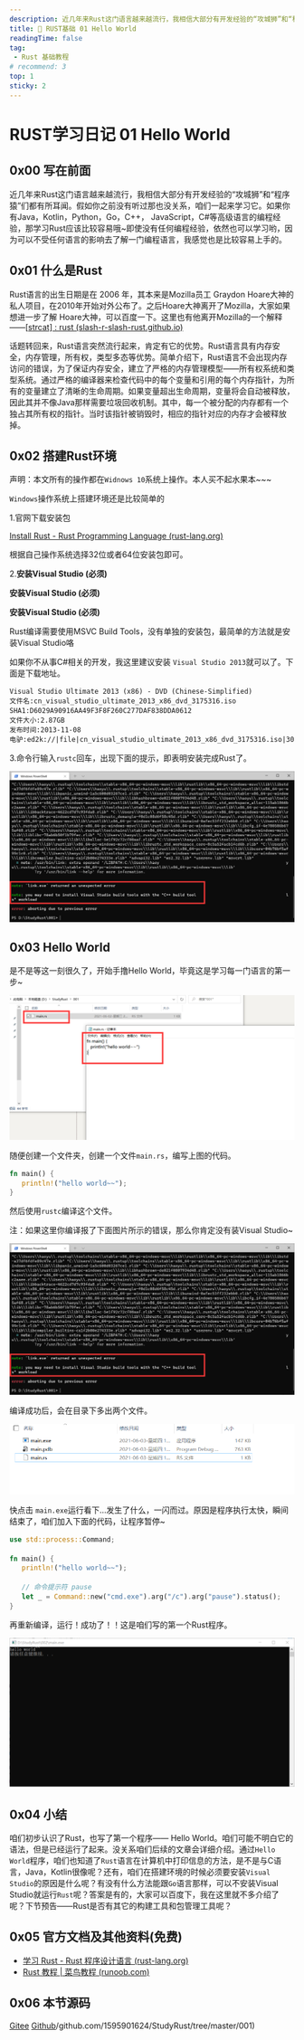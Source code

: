 ```yaml
---
description: 近几年来Rust这门语言越来越流行，我相信大部分有开发经验的“攻城狮”和“程序猿”们都有所耳闻。假如你之前没有听过那也没关系，咱们一起来学习它。如果你有Java，Kotlin，Python，Go，C++， JavaScript，C#等高级语言的编程经验，那学习Rust应该比较容易哦~即使没有任何编程经验，依然也可以学习哟，因为可以不受任何语言的影响去了解一门编程语言，我感觉也是比较容易上手的。
title: 🔧 RUST基础 01 Hello World
readingTime: false
tag:
 - Rust 基础教程
# recommend: 3
top: 1
sticky: 2
---
```


# RUST学习日记 01 Hello World

## 0x00 写在前面

近几年来Rust这门语言越来越流行，我相信大部分有开发经验的“攻城狮”和“程序猿”们都有所耳闻。假如你之前没有听过那也没关系，咱们一起来学习它。如果你有Java，Kotlin，Python，Go，C++， JavaScript，C#等高级语言的编程经验，那学习Rust应该比较容易哦~即使没有任何编程经验，依然也可以学习哟，因为可以不受任何语言的影响去了解一门编程语言，我感觉也是比较容易上手的。

## 0x01 什么是Rust

Rust语言的出生日期是在 2006 年，其本来是Mozilla员工 Graydon Hoare大神的私人项目，在2010年开始对外公布了。之后Hoare大神离开了Mozilla，大家如果想进一步了解 Hoare大神，可以百度一下。这里也有他离开Mozilla的一个解释——[[strcat\] : rust (slash-r-slash-rust.github.io)](http://slash-r-slash-rust.github.io/archived/2u1dme.html#co4uurq)

话题转回来，Rust语言突然流行起来，肯定有它的优势。Rust语言具有内存安全，内存管理，所有权，类型多态等优势。简单介绍下，Rust语言不会出现内存访问的错误，为了保证内存安全，建立了严格的内存管理模型——所有权系统和类型系统。通过严格的编译器来检查代码中的每个变量和引用的每个内存指针，为所有的变量建立了清晰的生命周期。如果变量超出生命周期，变量将会自动被释放，因此其并不像Java那样需要垃圾回收机制。其中，每一个被分配的内存都有一个独占其所有权的指针。当时该指针被销毁时，相应的指针对应的内存才会被释放掉。

## 0x02 搭建Rust环境

声明：本文所有的操作都在`Widnows 10`系统上操作。本人买不起水果本~~~

`Windows`操作系统上搭建环境还是比较简单的

1.官网下载安装包

[Install Rust - Rust Programming Language (rust-lang.org)](https://www.rust-lang.org/tools/install)

根据自己操作系统选择32位或者64位安装包即可。

2.**安装Visual Studio (必须)** 

**安装Visual Studio (必须)**

**安装Visual Studio (必须)**

Rust编译需要使用MSVC Build Tools，没有单独的安装包，最简单的方法就是安装Visual Studio咯

如果你不从事C#相关的开发，我这里建议安装 `Visual Studio 2013`就可以了。下面是下载地址。

```xml
Visual Studio Ultimate 2013 (x86) - DVD (Chinese-Simplified) 
文件名:cn_visual_studio_ultimate_2013_x86_dvd_3175316.iso
SHA1:D6029A90916AA49F3F8F260C277DAF838DDA0612
文件大小:2.87GB
发布时间:2013-11-08
电驴:ed2k://|file|cn_visual_studio_ultimate_2013_x86_dvd_3175316.iso|3077509120|ADDA34B2BC29E1571276AE50A220EB91|/
```

3.命令行输入`rustc`回车，出现下面的提示，即表明安装完成Rust了。

![rustc执行命令](../images/rustc%E5%91%BD%E4%BB%A4.png)

## 0x03 Hello World

是不是等这一刻很久了，开始手撸Hello World，毕竟这是学习每一门语言的第一步~

![hello world](../images/create_helloworld.png)

随便创建一个文件夹，创建一个文件`main.rs`，编写上图的代码。

```rust
fn main() {
   println!("hello world~~");
}
```

然后使用`rustc`编译这个文件。

注：如果这里你编译报了下面图片所示的错误，那么你肯定没有装Visual Studio~

![编译错误](../images/build_error.png)

编译成功后，会在目录下多出两个文件。

![编译成功](../images/build_success.png)

快点击 `main.exe`运行看下...发生了什么，一闪而过。原因是程序执行太快，瞬间结束了，咱们加入下面的代码，让程序暂停~

```rust
use std::process::Command;

fn main() {
   println!("hello world~~");

   // 命令提示符 pause
   let _ = Command::new("cmd.exe").arg("/c").arg("pause").status();	
}
```

再重新编译，运行！成功了！！这是咱们写的第一个Rust程序。

![运行](../images/run.png)

## 0x04 小结

咱们初步认识了Rust，也写了第一个程序—— Hello World。咱们可能不明白它的语法，但是已经运行了起来。没关系咱们后续的文章会详细介绍。通过`Hello World`程序，咱们也知道了`Rust`语言在计算机中打印信息的方法，是不是与C语言，Java，Kotlin很像呢？还有，咱们在搭建环境的时候必须要安装`Visual Studio`的原因是什么呢？有没有什么方法能跟`Go`语言那样，可以不安装Visual Studio就运行`Rust`呢？答案是有的，大家可以百度下，我在这里就不多介绍了呢？下节预告——Rust是否有其它的构建工具和包管理工具呢？

## 0x05 官方文档及其他资料(免费)

* [学习 Rust - Rust 程序设计语言 (rust-lang.org)](https://www.rust-lang.org/zh-CN/learn)
* [Rust 教程 | 菜鸟教程 (runoob.com)](https://www.runoob.com/rust/rust-tutorial.html)

## 0x06 本节源码

[Gitee](https://gitee.com/haoyu3/study-rust/tree/master/001)
[Github](https://github.com/1595901624/StudyRust/tree/master/001)/github.com/1595901624/StudyRust/tree/master/001)